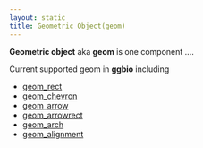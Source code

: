 ```yaml
---
layout: static
title: Geometric Object(geom)
---
```


**Geometric object** aka **geom** is one component ....

Current supported geom in **ggbio** including 
  -  [geom_rect]({{site.url}}/geom/geom_rect.md)
  -  [geom_chevron]({{site.url}}/geom/geom_chevron.md)
  -  [geom_arrow]({{site.url}}/geom/geom_arrow.md)
  -  [geom_arrowrect]({{site.url}}/geom/geom_arrowrect.md)
  -  [geom_arch]({{site.url}}/geom/geom_arch.md)
  -  [geom_alignment]({{site.url}}/geom/geom_aligment.md)



